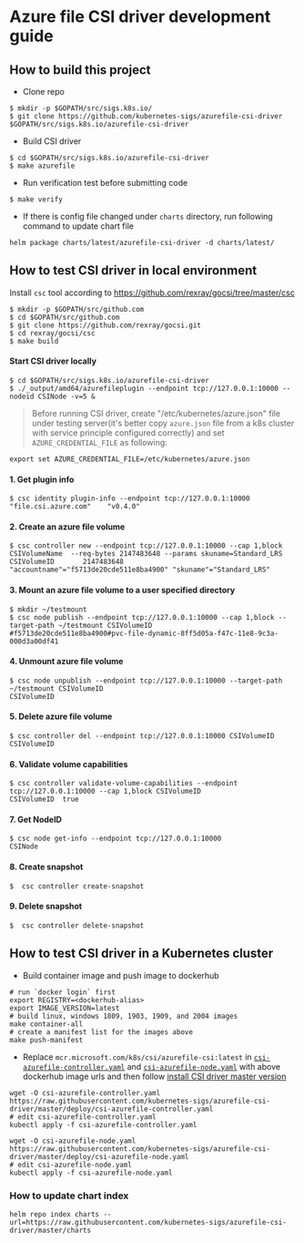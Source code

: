 # Azure file CSI driver development guide

## How to build this project
 - Clone repo
```console
$ mkdir -p $GOPATH/src/sigs.k8s.io/
$ git clone https://github.com/kubernetes-sigs/azurefile-csi-driver $GOPATH/src/sigs.k8s.io/azurefile-csi-driver
```

 - Build CSI driver
```console
$ cd $GOPATH/src/sigs.k8s.io/azurefile-csi-driver
$ make azurefile
```

 - Run verification test before submitting code
```console
$ make verify
```

 - If there is config file changed under `charts` directory, run following command to update chart file
```console
helm package charts/latest/azurefile-csi-driver -d charts/latest/
```

## How to test CSI driver in local environment

Install `csc` tool according to https://github.com/rexray/gocsi/tree/master/csc
```
$ mkdir -p $GOPATH/src/github.com
$ cd $GOPATH/src/github.com
$ git clone https://github.com/rexray/gocsi.git
$ cd rexray/gocsi/csc
$ make build
```

#### Start CSI driver locally
```console
$ cd $GOPATH/src/sigs.k8s.io/azurefile-csi-driver
$ ./_output/amd64/azurefileplugin --endpoint tcp://127.0.0.1:10000 --nodeid CSINode -v=5 &
```
> Before running CSI driver, create "/etc/kubernetes/azure.json" file under testing server(it's better copy `azure.json` file from a k8s cluster with service principle configured correctly) and set `AZURE_CREDENTIAL_FILE` as following:
```
export set AZURE_CREDENTIAL_FILE=/etc/kubernetes/azure.json
```

#### 1. Get plugin info
```console
$ csc identity plugin-info --endpoint tcp://127.0.0.1:10000
"file.csi.azure.com"    "v0.4.0"
```

#### 2. Create an azure file volume
```console
$ csc controller new --endpoint tcp://127.0.0.1:10000 --cap 1,block CSIVolumeName  --req-bytes 2147483648 --params skuname=Standard_LRS
CSIVolumeID       2147483648      "accountname"="f5713de20cde511e8ba4900" "skuname"="Standard_LRS"
```

#### 3. Mount an azure file volume to a user specified directory
```console
$ mkdir ~/testmount
$ csc node publish --endpoint tcp://127.0.0.1:10000 --cap 1,block --target-path ~/testmount CSIVolumeID
#f5713de20cde511e8ba4900#pvc-file-dynamic-8ff5d05a-f47c-11e8-9c3a-000d3a00df41
```

#### 4. Unmount azure file volume
```console
$ csc node unpublish --endpoint tcp://127.0.0.1:10000 --target-path ~/testmount CSIVolumeID
CSIVolumeID
```

#### 5. Delete azure file volume
```console
$ csc controller del --endpoint tcp://127.0.0.1:10000 CSIVolumeID
CSIVolumeID
```

#### 6. Validate volume capabilities
```console
$ csc controller validate-volume-capabilities --endpoint tcp://127.0.0.1:10000 --cap 1,block CSIVolumeID
CSIVolumeID  true
```

#### 7. Get NodeID
```console
$ csc node get-info --endpoint tcp://127.0.0.1:10000
CSINode
```

#### 8. Create snapshot
```console
$  csc controller create-snapshot
```

#### 9. Delete snapshot
```console
$  csc controller delete-snapshot
```


## How to test CSI driver in a Kubernetes cluster

 - Build container image and push image to dockerhub
```console
# run `docker login` first
export REGISTRY=<dockerhub-alias>
export IMAGE_VERSION=latest
# build linux, windows 1809, 1903, 1909, and 2004 images
make container-all
# create a manifest list for the images above
make push-manifest
```

 - Replace `mcr.microsoft.com/k8s/csi/azurefile-csi:latest` in [`csi-azurefile-controller.yaml`](https://github.com/kubernetes-sigs/azurefile-csi-driver/blob/master/deploy/csi-azurefile-controller.yaml) and [`csi-azurefile-node.yaml`](https://github.com/kubernetes-sigs/azurefile-csi-driver/blob/master/deploy/csi-azurefile-node.yaml) with above dockerhub image urls and then follow [install CSI driver master version](https://github.com/kubernetes-sigs/azurefile-csi-driver/blob/master/docs/install-csi-driver-master.md)
```console
wget -O csi-azurefile-controller.yaml https://raw.githubusercontent.com/kubernetes-sigs/azurefile-csi-driver/master/deploy/csi-azurefile-controller.yaml
# edit csi-azurefile-controller.yaml
kubectl apply -f csi-azurefile-controller.yaml

wget -O csi-azurefile-node.yaml https://raw.githubusercontent.com/kubernetes-sigs/azurefile-csi-driver/master/deploy/csi-azurefile-node.yaml
# edit csi-azurefile-node.yaml
kubectl apply -f csi-azurefile-node.yaml
```

### How to update chart index

```console
helm repo index charts --url=https://raw.githubusercontent.com/kubernetes-sigs/azurefile-csi-driver/master/charts
```
